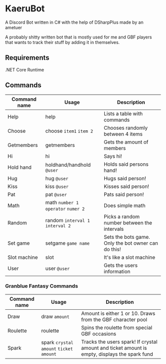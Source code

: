 # KaeruBot
A Discord Bot written in C# with the help of DSharpPlus made by an ametuer

A probably shitty written bot that is mostly used for me and GBF players that wants to track their stuff by adding it in themselves.

## Requirements
.NET Core Runtime

## Commands
| Command name  | Usage         | Description |
| ------------- | ------------- | ----------- |
| Help          | help         | Lists a table with commands |
| Choose  | choose `item1` `item 2`  | Chooses randomly between 4 items |
| Getmembers | getmembers | Gets the amount of members |
| Hi | hi | Says hi! |
| Hold hand | holdhand/handhold `@user`  | Holds said persons hand! |
| Hug | hug `@user` | Hugs said person! |
| Kiss | kiss `@user` | Kisses said person! |
| Pat | pat `@user` | Pats said person! |
| Math | math `number 1` `operator` `numer 2` | Does simple math |
| Random | random `interval 1` `interval 2` | Picks a random number between the intervals |
| Set game | setgame `game name` | Sets the bots game. Only the bot owner can do this! |
| Slot machine | slot | It's like a slot machine |
| User | user `@user` | Gets the users information |

### Granblue Fantasy Commands
| Command name  | Usage         | Description |
| ------------- | ------------- | ----------- |
| Draw | draw `amount` | Amount is either 1 or 10. Draws from the GBF character pool |
| Roulette | roulette | Spins the roulette from special GBF occasions |
| Spark | spark `crystal amount` `ticket amount` | Tracks the users spark! If crystal amount and ticket amount is empty, displays the spark fund |
